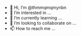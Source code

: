 - 👋 Hi, I’m @thmmqmqmynbn
- 👀 I’m interested in ...
- 🌱 I’m currently learning ...
- 💞️ I’m looking to collaborate on ...
- 📫 How to reach me ...

<!---
thmmqmqmynbn/thmmqmqmynbn is a ✨ special ✨ repository because its `README.md` (this file) appears on your GitHub profile.
You can click the Preview link to take a look at your changes.
--->
